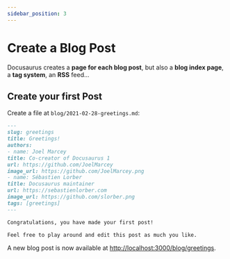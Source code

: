 ```yaml
---
sidebar_position: 3
---
```


# Create a Blog Post

Docusaurus creates a **page for each blog post**, but also a **blog index page**, a **tag system**,
an **RSS** feed...

## Create your first Post

Create a file at `blog/2021-02-28-greetings.md`:

```md title="blog/2021-02-28-greetings.md"
---
slug: greetings
title: Greetings!
authors:
- name: Joel Marcey
title: Co-creator of Docusaurus 1
url: https://github.com/JoelMarcey
image_url: https://github.com/JoelMarcey.png
- name: Sébastien Lorber
title: Docusaurus maintainer
url: https://sebastienlorber.com
image_url: https://github.com/slorber.png
tags: [greetings]
---

Congratulations, you have made your first post!

Feel free to play around and edit this post as much you like.
```

A new blog post is now available
at [http://localhost:3000/blog/greetings](http://localhost:3000/blog/greetings).
